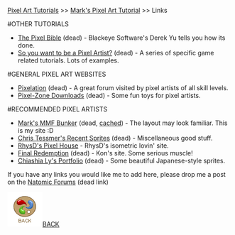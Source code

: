[Pixel Art Tutorials](tutorials.md) >> [Mark's Pixel Art Tutorial](mark.md) >> Links

#OTHER TUTORIALS

- [The Pixel Bible][] (dead) - Blackeye Software's Derek Yu tells you how its done. 
- [So you want to be a Pixel Artist?][] (dead) - A series of specific game related tutorials. Lots of examples.


#GENERAL PIXEL ART WEBSITES

- [Pixelation][] (dead) - A great forum visited by pixel artists of all skill levels. 
- [Pixel-Zone Downloads][] (dead) - Some fun toys for pixel artists.


#RECOMMENDED PIXEL ARTISTS

- [Mark's MMF Bunker][] (dead, [cached](mark.md)) - The layout may look familiar. This is my site :D 
- [Chris Tessmer's Recent Sprites][] (dead) - Miscellaneous good stuff. 
- [RhysD's Pixel House][] - RhysD's isometric lovin' site. 
- [Final Redemption][] (dead) - Kon's site. Some serious muscle! 
- [Chiashia Ly's Portfolio][] (dead) - Some beautiful Japanese-style sprites.

If you have any links you would like me to add here, please drop me a post on the [Natomic Forums][] (dead link)

<a href="mark.md"><img src="/pixelart/images/mark_back.gif">BACK</a>

[Natomic Forums]: http://www.natomic.com/forums.asp "Dead Link"
[The Pixel Bible]: http://www.classicgaming.com/blackeyesoftware/pix.html "Dead Link"
[So you want to be a Pixel Artist?]: http://tsugumo.swoo.net/tutorial/ "Dead Link"
[Pixelation]: http://pixelation.swoo.net/ "Dead Link"
[Pixel-Zone Downloads]: http://www.indie-rpg.net/pixel-zone/shtml/downloads.shtml "Dead Link"
[Mark's MMF Bunker]: http://www.natomic.com/hosted/marks "Dead Link"
[Chris Tessmer's Recent Sprites]: http://magicianx.phpwebhosting.com/sprites/bin/sprites.html "Dead Link"
[RhysD's Pixel House]: http://www.rhysd.com/ "Rhys Davies"
[Final Redemption]: http://www.finalredemption.com/art.htm#pixelated "Dead Link"
[Chiashia Ly's Portfolio]: http://www.kaffeinated.net/~rrealm//portfolio/sprite.html "Dead Link"
